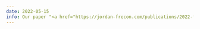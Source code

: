 ```yaml
---
date: 2022-05-15
info: Our paper "<a href="https://jordan-frecon.com/publications/2022-frecon-p-icml-bnn">Bregman Neural Networks</a>" has been accepted to ICML 2022
---
```

